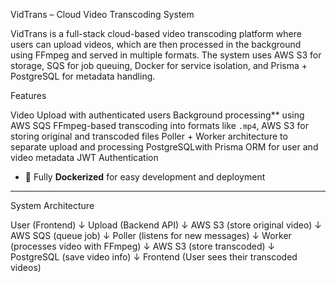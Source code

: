 VidTrans – Cloud Video Transcoding System

VidTrans is a full-stack cloud-based video transcoding platform where users can upload videos, which are then processed in the background using FFmpeg and served in multiple formats. The system uses AWS S3 for storage, SQS for job queuing, Docker for service isolation, and Prisma + PostgreSQL for metadata handling.


 Features

Video Upload with authenticated users
Background processing** using AWS SQS
FFmpeg-based transcoding into formats like `.mp4`,
AWS S3 for storing original and transcoded files
Poller + Worker architecture to separate upload and processing
PostgreSQLwith Prisma ORM for user and video metadata
JWT Authentication
- 🐳 Fully **Dockerized** for easy development and deployment

---

System Architecture


User (Frontend)
   ↓
Upload (Backend API)
   ↓
AWS S3 (store original video)
   ↓
AWS SQS (queue job)
   ↓
Poller (listens for new messages)
   ↓
Worker (processes video with FFmpeg)
   ↓
AWS S3 (store transcoded)
   ↓
PostgreSQL (save video info)
   ↓
Frontend (User sees their transcoded videos)
